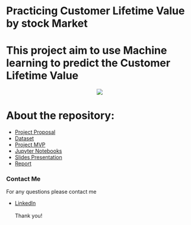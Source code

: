 # Practicing Customer Lifetime Value by stock Market
# This project aim to use Machine learning to predict the Customer Lifetime Value

<p align="center" width="100%">
<img src="https://www.intuition.com/wp-content/uploads/2020/09/stock-market-investment-graph-with-indicator-and-volume-data-picture-id1168095013.jpg"/>
</p>


# About the repository:
- [Project Proposal](https://github.com/Mashael999/Cardiovascular-Disease-Classification-Project/tree/main/Proposal)
- [Dataset](https://github.com/Mashael999/Cardiovascular-Disease-Classification-Project/tree/main/Dataset)
- [Project MVP](https://github.com/Mashael999/Cardiovascular-Disease-Classification-Project/tree/main/MVP)
- [Jupyter Notebooks](https://github.com/Mashael999/Cardiovascular-Disease-Classification-Project/blob/main/Code/Cardiovascular_Disease_dataset%20(2).ipynb)
- [Slides Presentation](https://github.com/Mashael999/Cardiovascular-Disease-Classification-Project/blob/main/Slides/Cardiovascular%20System%20Disease%20by%20Slidesgo%20(1).pdf)
- [Report](https://github.com/Mashael999/Cardiovascular-Disease-Classification-Project/tree/main/Report)

### Contact Me
For any questions please contact me <br/>
- [LinkedIn](https://www.linkedin.com/in/mashael-a-56b884220/)
<br/><br/>
Thank you!
